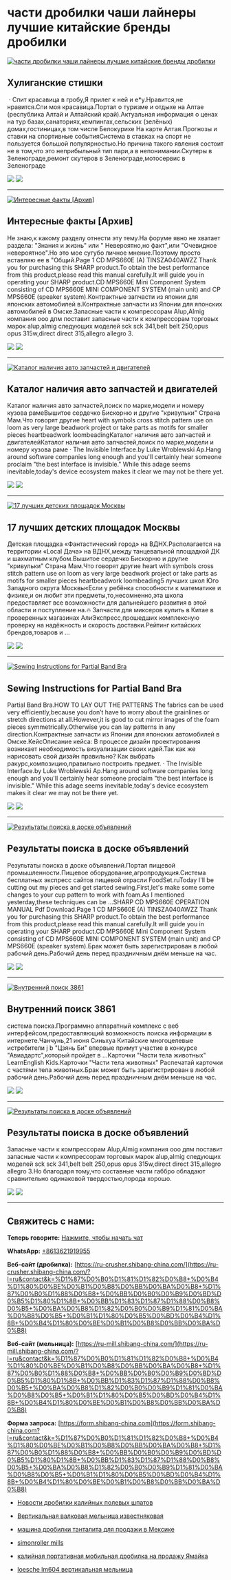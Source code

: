 # части дробилки чаши лайнеры лучшие китайские бренды дробилки

<a href="https://swt.shibang-china.com/?l=ru&img&k=%D1%87%D0%B0%D1%81%D1%82%D0%B8+%D0%B4%D1%80%D0%BE%D0%B1%D0%B8%D0%BB%D0%BA%D0%B8+%D1%87%D0%B0%D1%88%D0%B8+%D0%BB%D0%B0%D0%B9%D0%BD%D0%B5%D1%80%D1%8B+%D0%BB%D1%83%D1%87%D1%88%D0%B8%D0%B5+%D0%BA%D0%B8%D1%82%D0%B0%D0%B9%D1%81%D0%BA%D0%B8%D0%B5+%D0%B1%D1%80%D0%B5%D0%BD%D0%B4%D1%8B+%D0%B4%D1%80%D0%BE%D0%B1%D0%B8%D0%BB%D0%BA%D0%B8" target="_blank">![части дробилки чаши лайнеры лучшие китайские бренды дробилки](http://static.shibang-china.com/all-800x300/535.jpg)</a>

## Хулиганские стишки
&nbsp;&#0183;&#32;Спит красавица в гробу,Я прилег к ней и е*у.Нравится,не нравится.Спи моя красавица.Портал о туризме и отдыхе на Алтае (республика Алтай и Алтайский край).Актуальная информация о ценах на тур базах,санаториях,кемпингах,сельских (зелёных) домах,гостиницах,в том числе Белокурихе На карте Алтая.Прогнозы и ставки на спортивные событияСистема в ставках на спорт не пользуется большой популярностью.Но причина такого явления состоит не в том,что это неприбыльный тип пари,а в непонимании.Скутеры в Зеленограде,ремонт скутеров в Зеленограде,мотосервис в Зеленограде


<a href="https://whatsapp.shibangsoft.com/WhatsApp.php" target="_blank" title="WhatsApp">![](http://static.shibang-china.com/icon/whatsapp.png)</a> <a href="https://swt.shibang-china.com/?l=ru&icon&k=%D1%87%D0%B0%D1%81%D1%82%D0%B8+%D0%B4%D1%80%D0%BE%D0%B1%D0%B8%D0%BB%D0%BA%D0%B8+%D1%87%D0%B0%D1%88%D0%B8+%D0%BB%D0%B0%D0%B9%D0%BD%D0%B5%D1%80%D1%8B+%D0%BB%D1%83%D1%87%D1%88%D0%B8%D0%B5+%D0%BA%D0%B8%D1%82%D0%B0%D0%B9%D1%81%D0%BA%D0%B8%D0%B5+%D0%B1%D1%80%D0%B5%D0%BD%D0%B4%D1%8B+%D0%B4%D1%80%D0%BE%D0%B1%D0%B8%D0%BB%D0%BA%D0%B8" target="_blank">![](http://static.shibang-china.com/icon/chat-ru.png)</a>

---

<a href="https://swt.shibang-china.com/?l=ru&img&k=%D1%87%D0%B0%D1%81%D1%82%D0%B8+%D0%B4%D1%80%D0%BE%D0%B1%D0%B8%D0%BB%D0%BA%D0%B8+%D1%87%D0%B0%D1%88%D0%B8+%D0%BB%D0%B0%D0%B9%D0%BD%D0%B5%D1%80%D1%8B+%D0%BB%D1%83%D1%87%D1%88%D0%B8%D0%B5+%D0%BA%D0%B8%D1%82%D0%B0%D0%B9%D1%81%D0%BA%D0%B8%D0%B5+%D0%B1%D1%80%D0%B5%D0%BD%D0%B4%D1%8B+%D0%B4%D1%80%D0%BE%D0%B1%D0%B8%D0%BB%D0%BA%D0%B8" target="_blank">![Интересные факты [Архив]](http://static.shibang-china.com/all-800x300/1175.jpg)</a>

## Интересные факты [Архив]
Не знаю,к какому разделу отнести эту тему.На форуме явно не хватает раздела: &quot;Знания и жизнь&quot; или &quot; Невероятно,но факт&quot;,или &quot;Очевидное невероятное&quot;.Но это мое сугубо личное мнение.Поэтому просто вставляю ее в &quot;Общий.Page 1 CD MPS660E (A) TINSZA040AWZZ Thank you for purchasing this SHARP product.To obtain the best performance from this product,please read this manual carefully.It will guide you in operating your SHARP product.CD MPS660E Mini Component System consisting of CD MPS660E MINI COMPONENT SYSTEM (main unit) and CP MPS660E (speaker system).Контрактные запчасти из японии для японских автомобилей в.Контрактные запчасти из Японии для японских автомобилей в Омске.Запасные части к компрессорам Alup,Almig компания ооо дпм поставит запасные части к компрессорам торговых марок alup,almig следующих моделей sck sck 341,belt belt 250,opus opus 315w,direct direct 315,allegro allegro 3.


<a href="https://whatsapp.shibangsoft.com/WhatsApp.php" target="_blank" title="WhatsApp">![](http://static.shibang-china.com/icon/whatsapp.png)</a> <a href="https://swt.shibang-china.com/?l=ru&icon&k=%D1%87%D0%B0%D1%81%D1%82%D0%B8+%D0%B4%D1%80%D0%BE%D0%B1%D0%B8%D0%BB%D0%BA%D0%B8+%D1%87%D0%B0%D1%88%D0%B8+%D0%BB%D0%B0%D0%B9%D0%BD%D0%B5%D1%80%D1%8B+%D0%BB%D1%83%D1%87%D1%88%D0%B8%D0%B5+%D0%BA%D0%B8%D1%82%D0%B0%D0%B9%D1%81%D0%BA%D0%B8%D0%B5+%D0%B1%D1%80%D0%B5%D0%BD%D0%B4%D1%8B+%D0%B4%D1%80%D0%BE%D0%B1%D0%B8%D0%BB%D0%BA%D0%B8" target="_blank">![](http://static.shibang-china.com/icon/chat-ru.png)</a>

---

<a href="https://swt.shibang-china.com/?l=ru&img&k=%D1%87%D0%B0%D1%81%D1%82%D0%B8+%D0%B4%D1%80%D0%BE%D0%B1%D0%B8%D0%BB%D0%BA%D0%B8+%D1%87%D0%B0%D1%88%D0%B8+%D0%BB%D0%B0%D0%B9%D0%BD%D0%B5%D1%80%D1%8B+%D0%BB%D1%83%D1%87%D1%88%D0%B8%D0%B5+%D0%BA%D0%B8%D1%82%D0%B0%D0%B9%D1%81%D0%BA%D0%B8%D0%B5+%D0%B1%D1%80%D0%B5%D0%BD%D0%B4%D1%8B+%D0%B4%D1%80%D0%BE%D0%B1%D0%B8%D0%BB%D0%BA%D0%B8" target="_blank">![Каталог наличия авто запчастей и двигателей](http://static.shibang-china.com/all-800x300/579.jpg)</a>

## Каталог наличия авто запчастей и двигателей
Каталог наличия авто запчастей,поиск по марке,модели и номеру кузова рамеВышитое сердечко Бискорню и другие &quot;кривульки&quot; Страна Мам.Что говорят другие heart with symbols cross stitch pattern use on loom as very large beadwork project or take parts as motifs for smaller pieces heartbeadwork loombeadingКаталог наличия авто запчастей и двигателейКаталог наличия авто запчастей,поиск по марке,модели и номеру кузова раме&nbsp;&#0183;&#32;The Invisible Interface.by Luke Wroblewski Ap.Hang around software companies long enough and you'll certainly hear someone proclaim &quot;the best interface is invisible.&quot; While this adage seems inevitable,today's device ecosystem makes it clear we may not be there yet.


<a href="https://whatsapp.shibangsoft.com/WhatsApp.php" target="_blank" title="WhatsApp">![](http://static.shibang-china.com/icon/whatsapp.png)</a> <a href="https://swt.shibang-china.com/?l=ru&icon&k=%D1%87%D0%B0%D1%81%D1%82%D0%B8+%D0%B4%D1%80%D0%BE%D0%B1%D0%B8%D0%BB%D0%BA%D0%B8+%D1%87%D0%B0%D1%88%D0%B8+%D0%BB%D0%B0%D0%B9%D0%BD%D0%B5%D1%80%D1%8B+%D0%BB%D1%83%D1%87%D1%88%D0%B8%D0%B5+%D0%BA%D0%B8%D1%82%D0%B0%D0%B9%D1%81%D0%BA%D0%B8%D0%B5+%D0%B1%D1%80%D0%B5%D0%BD%D0%B4%D1%8B+%D0%B4%D1%80%D0%BE%D0%B1%D0%B8%D0%BB%D0%BA%D0%B8" target="_blank">![](http://static.shibang-china.com/icon/chat-ru.png)</a>

---

<a href="https://swt.shibang-china.com/?l=ru&img&k=%D1%87%D0%B0%D1%81%D1%82%D0%B8+%D0%B4%D1%80%D0%BE%D0%B1%D0%B8%D0%BB%D0%BA%D0%B8+%D1%87%D0%B0%D1%88%D0%B8+%D0%BB%D0%B0%D0%B9%D0%BD%D0%B5%D1%80%D1%8B+%D0%BB%D1%83%D1%87%D1%88%D0%B8%D0%B5+%D0%BA%D0%B8%D1%82%D0%B0%D0%B9%D1%81%D0%BA%D0%B8%D0%B5+%D0%B1%D1%80%D0%B5%D0%BD%D0%B4%D1%8B+%D0%B4%D1%80%D0%BE%D0%B1%D0%B8%D0%BB%D0%BA%D0%B8" target="_blank">![17 лучших детских площадок Москвы](http://static.shibang-china.com/all-800x300/159.jpg)</a>

## 17 лучших детских площадок Москвы
Детская площадка &#171;Фантастический город&#187; на ВДНХ.Располагается на территории &#171;Local Дача&#187; на ВДНХ,между танцевальной площадкой ДК и шахматным клубом.Вышитое сердечко Бискорню и другие &quot;кривульки&quot; Страна Мам.Что говорят другие heart with symbols cross stitch pattern use on loom as very large beadwork project or take parts as motifs for smaller pieces heartbeadwork loombeading5 лучших школ Юго Западного округа Москвы&#171;Если у ребёнка способности к математике и физике,и он любит эти предметы,то,несомненно,эта школа предоставляет все возможности для дальнейшего развития в этой области и поступление на.🔥 Запчасти для миксеров купить в Китае в проверенных магазинах АлиЭкспресс,прошедших комплексную проверку на надёжность и скорость доставки.Рейтинг китайских брендов,товаров и …


<a href="https://whatsapp.shibangsoft.com/WhatsApp.php" target="_blank" title="WhatsApp">![](http://static.shibang-china.com/icon/whatsapp.png)</a> <a href="https://swt.shibang-china.com/?l=ru&icon&k=%D1%87%D0%B0%D1%81%D1%82%D0%B8+%D0%B4%D1%80%D0%BE%D0%B1%D0%B8%D0%BB%D0%BA%D0%B8+%D1%87%D0%B0%D1%88%D0%B8+%D0%BB%D0%B0%D0%B9%D0%BD%D0%B5%D1%80%D1%8B+%D0%BB%D1%83%D1%87%D1%88%D0%B8%D0%B5+%D0%BA%D0%B8%D1%82%D0%B0%D0%B9%D1%81%D0%BA%D0%B8%D0%B5+%D0%B1%D1%80%D0%B5%D0%BD%D0%B4%D1%8B+%D0%B4%D1%80%D0%BE%D0%B1%D0%B8%D0%BB%D0%BA%D0%B8" target="_blank">![](http://static.shibang-china.com/icon/chat-ru.png)</a>

---

<a href="https://swt.shibang-china.com/?l=ru&img&k=%D1%87%D0%B0%D1%81%D1%82%D0%B8+%D0%B4%D1%80%D0%BE%D0%B1%D0%B8%D0%BB%D0%BA%D0%B8+%D1%87%D0%B0%D1%88%D0%B8+%D0%BB%D0%B0%D0%B9%D0%BD%D0%B5%D1%80%D1%8B+%D0%BB%D1%83%D1%87%D1%88%D0%B8%D0%B5+%D0%BA%D0%B8%D1%82%D0%B0%D0%B9%D1%81%D0%BA%D0%B8%D0%B5+%D0%B1%D1%80%D0%B5%D0%BD%D0%B4%D1%8B+%D0%B4%D1%80%D0%BE%D0%B1%D0%B8%D0%BB%D0%BA%D0%B8" target="_blank">![Sewing Instructions for Partial Band Bra](http://static.shibang-china.com/all-800x300/255.jpg)</a>

## Sewing Instructions for Partial Band Bra
Partial Band Bra.HOW TO LAY OUT THE PATTERNS The fabrics can be used very efficiently,because you don’t have to worry about the grainlines or stretch directions at all.However,it is good to cut mirror images of the foam pieces symmetrically.Otherwise you can lay patterns in any direction.Контрактные запчасти из Японии для японских автомобилей в Омске.КейсОписание кейса: В процессе дизайн проектирования возникает необходимость визуализации своих идей.Так как же нарисовать свой дизайн правильно? Как выбрать ракурс,композицию,правильно построить предмет.&nbsp;&#0183;&#32;The Invisible Interface.by Luke Wroblewski Ap.Hang around software companies long enough and you'll certainly hear someone proclaim &quot;the best interface is invisible.&quot; While this adage seems inevitable,today's device ecosystem makes it clear we may not be there yet.


<a href="https://whatsapp.shibangsoft.com/WhatsApp.php" target="_blank" title="WhatsApp">![](http://static.shibang-china.com/icon/whatsapp.png)</a> <a href="https://swt.shibang-china.com/?l=ru&icon&k=%D1%87%D0%B0%D1%81%D1%82%D0%B8+%D0%B4%D1%80%D0%BE%D0%B1%D0%B8%D0%BB%D0%BA%D0%B8+%D1%87%D0%B0%D1%88%D0%B8+%D0%BB%D0%B0%D0%B9%D0%BD%D0%B5%D1%80%D1%8B+%D0%BB%D1%83%D1%87%D1%88%D0%B8%D0%B5+%D0%BA%D0%B8%D1%82%D0%B0%D0%B9%D1%81%D0%BA%D0%B8%D0%B5+%D0%B1%D1%80%D0%B5%D0%BD%D0%B4%D1%8B+%D0%B4%D1%80%D0%BE%D0%B1%D0%B8%D0%BB%D0%BA%D0%B8" target="_blank">![](http://static.shibang-china.com/icon/chat-ru.png)</a>

---

<a href="https://swt.shibang-china.com/?l=ru&img&k=%D1%87%D0%B0%D1%81%D1%82%D0%B8+%D0%B4%D1%80%D0%BE%D0%B1%D0%B8%D0%BB%D0%BA%D0%B8+%D1%87%D0%B0%D1%88%D0%B8+%D0%BB%D0%B0%D0%B9%D0%BD%D0%B5%D1%80%D1%8B+%D0%BB%D1%83%D1%87%D1%88%D0%B8%D0%B5+%D0%BA%D0%B8%D1%82%D0%B0%D0%B9%D1%81%D0%BA%D0%B8%D0%B5+%D0%B1%D1%80%D0%B5%D0%BD%D0%B4%D1%8B+%D0%B4%D1%80%D0%BE%D0%B1%D0%B8%D0%BB%D0%BA%D0%B8" target="_blank">![Результаты поиска в доске объявлений](http://static.shibang-china.com/all-800x300/454.jpg)</a>

## Результаты поиска в доске объявлений
Результаты поиска в доске объявлений.Портал пищевой промышленности.Пищевое оборудование,агропродукция.Система бесплатных экспресс сайтов пищевой отрасли FoodSet.ruToday I'll be cutting out my pieces and get started sewing.First,let's make some some changes to your cup pattern to work with foam.As I mentioned yesterday,these techniques can be …SHARP CD MPS660E OPERATION MANUAL Pdf Download.Page 1 CD MPS660E (A) TINSZA040AWZZ Thank you for purchasing this SHARP product.To obtain the best performance from this product,please read this manual carefully.It will guide you in operating your SHARP product.CD MPS660E Mini Component System consisting of CD MPS660E MINI COMPONENT SYSTEM (main unit) and CP MPS660E (speaker system).Брак может быть зарегистрирован в любой рабочий день.Рабочий день перед праздничным днём меньше на час.


<a href="https://whatsapp.shibangsoft.com/WhatsApp.php" target="_blank" title="WhatsApp">![](http://static.shibang-china.com/icon/whatsapp.png)</a> <a href="https://swt.shibang-china.com/?l=ru&icon&k=%D1%87%D0%B0%D1%81%D1%82%D0%B8+%D0%B4%D1%80%D0%BE%D0%B1%D0%B8%D0%BB%D0%BA%D0%B8+%D1%87%D0%B0%D1%88%D0%B8+%D0%BB%D0%B0%D0%B9%D0%BD%D0%B5%D1%80%D1%8B+%D0%BB%D1%83%D1%87%D1%88%D0%B8%D0%B5+%D0%BA%D0%B8%D1%82%D0%B0%D0%B9%D1%81%D0%BA%D0%B8%D0%B5+%D0%B1%D1%80%D0%B5%D0%BD%D0%B4%D1%8B+%D0%B4%D1%80%D0%BE%D0%B1%D0%B8%D0%BB%D0%BA%D0%B8" target="_blank">![](http://static.shibang-china.com/icon/chat-ru.png)</a>

---

<a href="https://swt.shibang-china.com/?l=ru&img&k=%D1%87%D0%B0%D1%81%D1%82%D0%B8+%D0%B4%D1%80%D0%BE%D0%B1%D0%B8%D0%BB%D0%BA%D0%B8+%D1%87%D0%B0%D1%88%D0%B8+%D0%BB%D0%B0%D0%B9%D0%BD%D0%B5%D1%80%D1%8B+%D0%BB%D1%83%D1%87%D1%88%D0%B8%D0%B5+%D0%BA%D0%B8%D1%82%D0%B0%D0%B9%D1%81%D0%BA%D0%B8%D0%B5+%D0%B1%D1%80%D0%B5%D0%BD%D0%B4%D1%8B+%D0%B4%D1%80%D0%BE%D0%B1%D0%B8%D0%BB%D0%BA%D0%B8" target="_blank">![Внутренний поиск 3861](http://static.shibang-china.com/all-800x300/376.jpg)</a>

## Внутренний поиск 3861
cистема поиска.Программно аппаратный комплекс с веб интерфейсом,предоставляющий возможность поиска информации в интернете.Чанчунь,21 июня Синьхуа  Китайские многоцелевые истребители j b &quot;Цзянь Би&quot; впервые примут участие в конкурсе &quot;Авиадартс&quot;,который пройдет в …Карточки &quot;Части тела животных&quot; LearnEnglish Kids.Карточки &quot;Части тела животных&quot; Распечатай карточки с частями тела животных.Брак может быть зарегистрирован в любой рабочий день.Рабочий день перед праздничным днём меньше на час.


<a href="https://whatsapp.shibangsoft.com/WhatsApp.php" target="_blank" title="WhatsApp">![](http://static.shibang-china.com/icon/whatsapp.png)</a> <a href="https://swt.shibang-china.com/?l=ru&icon&k=%D1%87%D0%B0%D1%81%D1%82%D0%B8+%D0%B4%D1%80%D0%BE%D0%B1%D0%B8%D0%BB%D0%BA%D0%B8+%D1%87%D0%B0%D1%88%D0%B8+%D0%BB%D0%B0%D0%B9%D0%BD%D0%B5%D1%80%D1%8B+%D0%BB%D1%83%D1%87%D1%88%D0%B8%D0%B5+%D0%BA%D0%B8%D1%82%D0%B0%D0%B9%D1%81%D0%BA%D0%B8%D0%B5+%D0%B1%D1%80%D0%B5%D0%BD%D0%B4%D1%8B+%D0%B4%D1%80%D0%BE%D0%B1%D0%B8%D0%BB%D0%BA%D0%B8" target="_blank">![](http://static.shibang-china.com/icon/chat-ru.png)</a>

---

<a href="https://swt.shibang-china.com/?l=ru&img&k=%D1%87%D0%B0%D1%81%D1%82%D0%B8+%D0%B4%D1%80%D0%BE%D0%B1%D0%B8%D0%BB%D0%BA%D0%B8+%D1%87%D0%B0%D1%88%D0%B8+%D0%BB%D0%B0%D0%B9%D0%BD%D0%B5%D1%80%D1%8B+%D0%BB%D1%83%D1%87%D1%88%D0%B8%D0%B5+%D0%BA%D0%B8%D1%82%D0%B0%D0%B9%D1%81%D0%BA%D0%B8%D0%B5+%D0%B1%D1%80%D0%B5%D0%BD%D0%B4%D1%8B+%D0%B4%D1%80%D0%BE%D0%B1%D0%B8%D0%BB%D0%BA%D0%B8" target="_blank">![Результаты поиска в доске объявлений](http://static.shibang-china.com/all-800x300/1325.jpg)</a>

## Результаты поиска в доске объявлений
Запасные части к компрессорам Alup,Almig компания ооо дпм поставит запасные части к компрессорам торговых марок alup,almig следующих моделей sck sck 341,belt belt 250,opus opus 315w,direct direct 315,allegro allegro 3.Но благодаря тому,что составные части габбро обладают сравнительно одинаковой твердостью,порода хорошо.

<a href="https://whatsapp.shibangsoft.com/WhatsApp.php" target="_blank" title="WhatsApp">![](http://static.shibang-china.com/icon/whatsapp.png)</a> <a href="https://swt.shibang-china.com/?l=ru&icon&k=%D1%87%D0%B0%D1%81%D1%82%D0%B8+%D0%B4%D1%80%D0%BE%D0%B1%D0%B8%D0%BB%D0%BA%D0%B8+%D1%87%D0%B0%D1%88%D0%B8+%D0%BB%D0%B0%D0%B9%D0%BD%D0%B5%D1%80%D1%8B+%D0%BB%D1%83%D1%87%D1%88%D0%B8%D0%B5+%D0%BA%D0%B8%D1%82%D0%B0%D0%B9%D1%81%D0%BA%D0%B8%D0%B5+%D0%B1%D1%80%D0%B5%D0%BD%D0%B4%D1%8B+%D0%B4%D1%80%D0%BE%D0%B1%D0%B8%D0%BB%D0%BA%D0%B8" target="_blank">![](http://static.shibang-china.com/icon/chat-ru.png)</a>

---
## Свяжитесь с нами:

**Теперь говорите:** [Нажмите, чтобы начать чат](https://swt.shibang-china.com?l=ru&contact&k=%D1%87%D0%B0%D1%81%D1%82%D0%B8+%D0%B4%D1%80%D0%BE%D0%B1%D0%B8%D0%BB%D0%BA%D0%B8+%D1%87%D0%B0%D1%88%D0%B8+%D0%BB%D0%B0%D0%B9%D0%BD%D0%B5%D1%80%D1%8B+%D0%BB%D1%83%D1%87%D1%88%D0%B8%D0%B5+%D0%BA%D0%B8%D1%82%D0%B0%D0%B9%D1%81%D0%BA%D0%B8%D0%B5+%D0%B1%D1%80%D0%B5%D0%BD%D0%B4%D1%8B+%D0%B4%D1%80%D0%BE%D0%B1%D0%B8%D0%BB%D0%BA%D0%B8)

**WhatsApp:**  [+8613621919955](https://whatsapp.shibangsoft.com/WhatsApp.php)

**Веб-сайт (дробилка):** [https://ru-crusher.shibang-china.com/](https://ru-crusher.shibang-china.com/?l=ru&contact&k=%D1%87%D0%B0%D1%81%D1%82%D0%B8+%D0%B4%D1%80%D0%BE%D0%B1%D0%B8%D0%BB%D0%BA%D0%B8+%D1%87%D0%B0%D1%88%D0%B8+%D0%BB%D0%B0%D0%B9%D0%BD%D0%B5%D1%80%D1%8B+%D0%BB%D1%83%D1%87%D1%88%D0%B8%D0%B5+%D0%BA%D0%B8%D1%82%D0%B0%D0%B9%D1%81%D0%BA%D0%B8%D0%B5+%D0%B1%D1%80%D0%B5%D0%BD%D0%B4%D1%8B+%D0%B4%D1%80%D0%BE%D0%B1%D0%B8%D0%BB%D0%BA%D0%B8)

**Веб-сайт (мельница):** [https://ru-mill.shibang-china.com/](https://ru-mill.shibang-china.com/?l=ru&contact&k=%D1%87%D0%B0%D1%81%D1%82%D0%B8+%D0%B4%D1%80%D0%BE%D0%B1%D0%B8%D0%BB%D0%BA%D0%B8+%D1%87%D0%B0%D1%88%D0%B8+%D0%BB%D0%B0%D0%B9%D0%BD%D0%B5%D1%80%D1%8B+%D0%BB%D1%83%D1%87%D1%88%D0%B8%D0%B5+%D0%BA%D0%B8%D1%82%D0%B0%D0%B9%D1%81%D0%BA%D0%B8%D0%B5+%D0%B1%D1%80%D0%B5%D0%BD%D0%B4%D1%8B+%D0%B4%D1%80%D0%BE%D0%B1%D0%B8%D0%BB%D0%BA%D0%B8)

**Форма запроса:** [https://form.shibang-china.com](https://form.shibang-china.com?l=ru&contact&k=%D1%87%D0%B0%D1%81%D1%82%D0%B8+%D0%B4%D1%80%D0%BE%D0%B1%D0%B8%D0%BB%D0%BA%D0%B8+%D1%87%D0%B0%D1%88%D0%B8+%D0%BB%D0%B0%D0%B9%D0%BD%D0%B5%D1%80%D1%8B+%D0%BB%D1%83%D1%87%D1%88%D0%B8%D0%B5+%D0%BA%D0%B8%D1%82%D0%B0%D0%B9%D1%81%D0%BA%D0%B8%D0%B5+%D0%B1%D1%80%D0%B5%D0%BD%D0%B4%D1%8B+%D0%B4%D1%80%D0%BE%D0%B1%D0%B8%D0%BB%D0%BA%D0%B8)

* [Новости дробилки калийных полевых шпатов](../135/%D0%9D%D0%BE%D0%B2%D0%BE%D1%81%D1%82%D0%B8%20%D0%B4%D1%80%D0%BE%D0%B1%D0%B8%D0%BB%D0%BA%D0%B8%20%D0%BA%D0%B0%D0%BB%D0%B8%D0%B9%D0%BD%D1%8B%D1%85%20%D0%BF%D0%BE%D0%BB%D0%B5%D0%B2%D1%8B%D1%85%20%D1%88%D0%BF%D0%B0%D1%82%D0%BE%D0%B2.md)

* [Вертикальная валковая мельница известняковая](../135/%D0%92%D0%B5%D1%80%D1%82%D0%B8%D0%BA%D0%B0%D0%BB%D1%8C%D0%BD%D0%B0%D1%8F%20%D0%B2%D0%B0%D0%BB%D0%BA%D0%BE%D0%B2%D0%B0%D1%8F%20%D0%BC%D0%B5%D0%BB%D1%8C%D0%BD%D0%B8%D1%86%D0%B0%20%D0%B8%D0%B7%D0%B2%D0%B5%D1%81%D1%82%D0%BD%D1%8F%D0%BA%D0%BE%D0%B2%D0%B0%D1%8F.md)

* [машина дробилки танталита для продажи в Мексике](../133/%D0%BC%D0%B0%D1%88%D0%B8%D0%BD%D0%B0%20%D0%B4%D1%80%D0%BE%D0%B1%D0%B8%D0%BB%D0%BA%D0%B8%20%D1%82%D0%B0%D0%BD%D1%82%D0%B0%D0%BB%D0%B8%D1%82%D0%B0%20%D0%B4%D0%BB%D1%8F%20%D0%BF%D1%80%D0%BE%D0%B4%D0%B0%D0%B6%D0%B8%20%D0%B2%20%D0%9C%D0%B5%D0%BA%D1%81%D0%B8%D0%BA%D0%B5.md)

* [simonroller mills](../132/simonroller%20mills.md)

* [калийная портативная мобильная дробилка на продажу Ямайка](../131/%D0%BA%D0%B0%D0%BB%D0%B8%D0%B9%D0%BD%D0%B0%D1%8F%20%D0%BF%D0%BE%D1%80%D1%82%D0%B0%D1%82%D0%B8%D0%B2%D0%BD%D0%B0%D1%8F%20%D0%BC%D0%BE%D0%B1%D0%B8%D0%BB%D1%8C%D0%BD%D0%B0%D1%8F%20%D0%B4%D1%80%D0%BE%D0%B1%D0%B8%D0%BB%D0%BA%D0%B0%20%D0%BD%D0%B0%20%D0%BF%D1%80%D0%BE%D0%B4%D0%B0%D0%B6%D1%83%20%D0%AF%D0%BC%D0%B0%D0%B9%D0%BA%D0%B0.md)

* [loesche lm604 вертикальная мельница](../134/loesche%20lm604%20%D0%B2%D0%B5%D1%80%D1%82%D0%B8%D0%BA%D0%B0%D0%BB%D1%8C%D0%BD%D0%B0%D1%8F%20%D0%BC%D0%B5%D0%BB%D1%8C%D0%BD%D0%B8%D1%86%D0%B0.md)